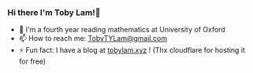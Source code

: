 ### Hi there I'm Toby Lam!👋

- 🏫 I'm a fourth year reading mathematics at University of Oxford
- 📫 How to reach me: TobyTYLam@gmail.com
- ⚡ Fun fact: I have a blog at [tobylam.xyz](https://www.tobylam.xyz/) ! (Thx cloudflare for hosting it for free)
